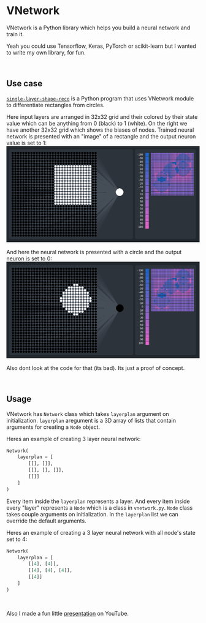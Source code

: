 # VNetwork
VNetwork is a Python library which helps you build a neural network and train it.

Yeah you could use Tensorflow, Keras, PyTorch or scikit-learn but I wanted to write my own library, for fun.

<br>

## Use case
[`single-layer-shape-reco`](./single-layer-shape-reco) is a Python program that uses VNetwork module to differentiate rectangles from circles.

Here input layers are arranged in 32x32 grid and their colored by their state value which can be anything from 0 (black) to 1 (white). 
On the right we have another 32x32 grid which shows the biases of nodes.
Trained neural network is presented with an "image" of a rectangle and the output neuron value is set to 1:
![Preview](screenshots/shape-reco-1.png)

And here the neural network is presented with a circle and the output neuron is set to 0:
![Preview](screenshots/shape-reco-2.png)

Also dont look at the code for that (its bad). Its just a proof of concept.

<br>

## Usage
VNetwork has `Network` class which takes `layerplan` argument on initialization. `layerplan` aregument is a 3D array of lists that contain arguments for creating a `Node` object.

Heres an example of creating 3 layer neural network:
```Python
Network(
    layerplan = [
        [[], []],
        [[], [], []],
        [[]]
    ]
)
```

Every item inside the `layerplan` represents a layer. And every item  inside every "layer" represents a `Node` which is a class in `vnetwork.py`. `Node` class takes couple arguments on initialization. In the `layerplan` list we can override the default arguments.

Heres an example of creating a 3 layer neural network with all node's state set to 4:
```Python
Network(
    layerplan = [
        [[4], [4]],
        [[4], [4], [4]],
        [[4]]
    ]
)
```

<br>

Also I made a fun little [presentation](https://youtu.be/1Cwlr1RaOcg) on YouTube.
